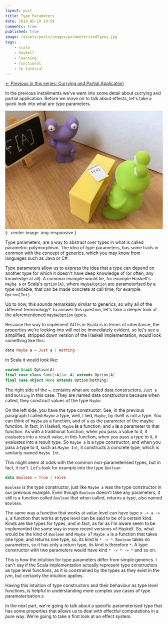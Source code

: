 ```yaml
---
layout: post
title: Type Parameters
date: 2019-05-10 18:59
comments: true
published: true
image: /assets/posts/images/parameterisedTypes.jpg
tags:
    - scala
    - haskell
    - learning
    - functional
    - fp tutorial
---
```


<span class="prev">[← Previous in this series: Currying and Partial Application](/articles/Currying-and-Partial-Application/)</span>

In the previous installments we've went into some detail about currying and partial application.
Before we move on to talk about effects, let's take a quick look into what are
type parameters.

![Parameterised Types](/assets/posts/images/parameterisedTypes.jpg){: .center-image .img-responsive }

Type parameters, are a way to abstract over types in what is called parametric
polymorphism.
The idea of type parameters, has some traits in common with the concept of
generics, which you may know from languages such as Java or C#.

Type parameters allow us to express the idea that a type can depend on another
type for which it doesn't have deep knowledge of (or often, any knowledge at all).
A common example would be, for example Haskell's `Maybe a` or Scala's
`Option[A]`, where `Maybe`/`Option` are parameterised by a type variable, that
can be made concrete at call time, for example `Option[Int]`.

Up to now, this sounds remarkably similar to generics, so why all of the
different terminology? To answer this question, let's take a deeper look at
the aforementioned `Maybe`/`Option` types.

Because the way to implement ADTs in Scala is in terms of inheritance, the
properties we're looking into will not be immediately evident, so let's see
a simplified, stripped down version of the Haskell implementation, would look
something like this:

```haskell
date Maybe a = Just a | Nothing
```

In Scala it would look like:

```scala
sealed trait Option[A]
final case class Some[+A](a: A) extends Option[A]
final case object None extends Option[Nothing]
```

The right side of the `=`, contains what are called data constructors, `Just a`
and `Nothing` in this case. They are named data constructors because when
called, they construct values of the type `Maybe`.

On the left side, you have the type constructor. See, in the previous
paragraph I called `Maybe` a type, well, I lied, `Maybe`, by itself is 
not a type. You can think of `Maybe` as a function, and of `a` as the
parameter of the maybe function. In fact, in Haskell, `Maybe` **is** a
function, and `a` **is** a parameter to that function. As with a traditional
function, when you pass a value to it, it evaluates into a result value, in
this function, when you pass a type to it, it evaluates into a result type.
So `Maybe a` is a type constructor, and when you pass a type to it, such as
`Maybe Int`, it constructs a concrete type, which is similarly named `Maybe Int`.

This might seem at odds with the common non-parameterised types, but in fact,
it isn't. Let's look for example into the type `Boolean`:

```haskell
data Boolean = True | False
```

`Boolean` is the type constructor, just like `Maybe a` was the type
constructor in our previous example. Even though `Boolean` doesn't take any
parameters, it still is a function called `Boolean` that when called, returns
a type, also named `Boolean`.

The same way a function that works at value level can have type `a -> a -> a`,
a function that works at type level can be said to be of a certain kind. Kinds
are like types for types, and in fact, as far as I'm aware seem to be
implemented the same way in more recent versions of Haskell.
So, what would be the kind of `Boolean` and `Maybe a`?
`Maybe a` is a function that takes one type, and returns one type, so, its
kind is `* -> *`. `Boolean` takes no parameters, so it has only a return type,
its kind is therefore `*`. A type constructor with two parameters would have
kind `* -> * -> *` and so on.

This is how the intuition for type parameters differ from simple generics. I
can't say if the Scala implementation actually represent type constructors as
type level functions, as it is constrained by the types as they exist in the
jvm, but certainly the intuition applies.

Having this intuition of type constructors and their behaviour as type level
functions, is helpful in understanding more complex use cases of type
parameterisation.s

In the next part, we're going to talk about a specific parameterised type that
has some properties that allows us to deal with effectful computations in a
pure way. We're going to take a first look at an effect system.
